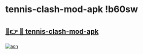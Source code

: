 # tennis-clash-mod-apk !b60sw

# <h2><a href="https://mlv456.esa.edu.pl?title=tennis-clash-mod-apk&ref=b60sw">🔗👉 🔴 tennis-clash-mod-apk</a></h2>

[![acn](https://github.com/user-attachments/assets/0f9c940e-d8b0-45ae-aac7-cd30a18b3e1c)](https://mlv456.esa.edu.pl?title=tennis-clash-mod-apk&ref=b60sw)

